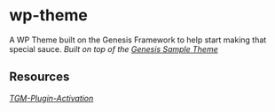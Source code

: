 # wp-theme
A WP Theme built on the Genesis Framework to help start making that special sauce.
*Built on top of the [Genesis Sample Theme](https://demo.studiopress.com/genesis-sample/gutenberg-optimized/)*

## Resources
*[TGM-Plugin-Activation](https://github.com/TGMPA/TGM-Plugin-Activation)*